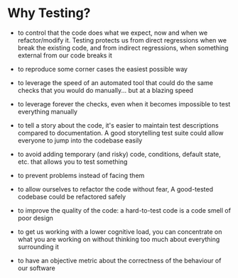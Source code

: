 # Why Testing?

- to control that the code does what we expect, now and when we refactor/modify it. Testing protects us from direct regressions when we break the existing code, and from indirect regressions, when something external from our code breaks it

- to reproduce some corner cases the easiest possible way

- to leverage the speed of an automated tool that could do the same checks that you would do manually... but at a blazing speed

- to leverage forever the checks, even when it becomes impossible to test everything manually

- to tell a story about the code, it's easier to maintain test descriptions compared to documentation. A good storytelling test suite could allow everyone to jump into the codebase easily

- to avoid adding temporary (and risky) code, conditions, default state, etc. that allows you to test something

- to prevent problems instead of facing them

- to allow ourselves to refactor the code without fear, A good-tested codebase could be refactored safely

- to improve the quality of the code: a hard-to-test code is a code smell of poor design

- to get us working with a lower cognitive load, you can concentrate on what you are working on without thinking too much about everything surrounding it

- to have an objective metric about the correctness of the behaviour of our software
